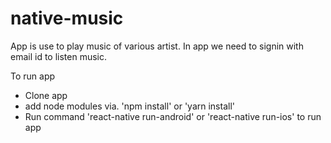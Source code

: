 # native-music
App is use to play music of various artist. In app we need to signin with email id to listen music.

To run app 
- Clone app
- add node modules via. 'npm install' or 'yarn install'
- Run command 'react-native run-android' or 'react-native run-ios' to run app 

